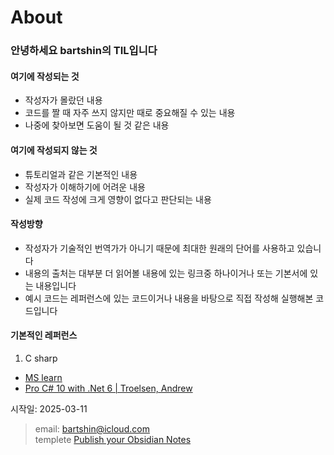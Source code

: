 # About

### 안녕하세요 bartshin의 TIL입니다

#### 여기에 작성되는 것
- 작성자가 몰랐던 내용
- 코드를 짤 때 자주 쓰지 않지만 때로 중요해질 수 있는 내용
- 나중에 찾아보면 도움이 될 것 같은 내용 

#### 여기에 작성되지 않는 것
- 튜토리얼과 같은 기본적인 내용
- 작성자가 이해하기에 어려운 내용
- 실제 코드 작성에 크게 영향이 없다고 판단되는 내용

#### 작성방향
- 작성자가 기술적인 번역가가 아니기 때문에 최대한 원래의 단어를 사용하고 있습니다
- 내용의 출처는 대부분 더 읽어볼 내용에 있는 링크중 하나이거나 또는 기본서에 있는 내용입니다
- 예시 코드는 레퍼런스에 있는 코드이거나 내용을 바탕으로 직접 작성해 실행해본 코드입니다

#### 기본적인 레퍼런스
1. C sharp
 - [MS learn](https://learn.microsoft.com/ko-kr/dotnet/csharp/)
 - [Pro C# 10 with .Net 6 | Troelsen, Andrew](https://product.kyobobook.co.kr/detail/S000060827163)


시작일: 2025-03-11

>email: [bartshin@icloud.com](mailto:bartshin@icloud.com)   
>templete [Publish your Obsidian Notes](https://github.com/jobindjohn/obsidian-publish-mkdocs?tab=readme-ov-file)
